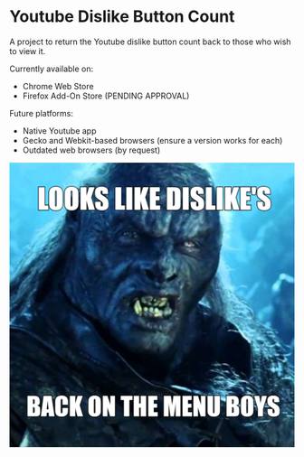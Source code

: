 # Youtube Dislike Button Count
A project to return the Youtube dislike button count back to those who wish to view it.

Currently available on:
- Chrome Web Store
- Firefox Add-On Store (PENDING APPROVAL)

Future platforms:
- Native Youtube app
- Gecko and Webkit-based browsers (ensure a version works for each)
- Outdated web browsers (by request)

![Screenshot](images/meme.png)
